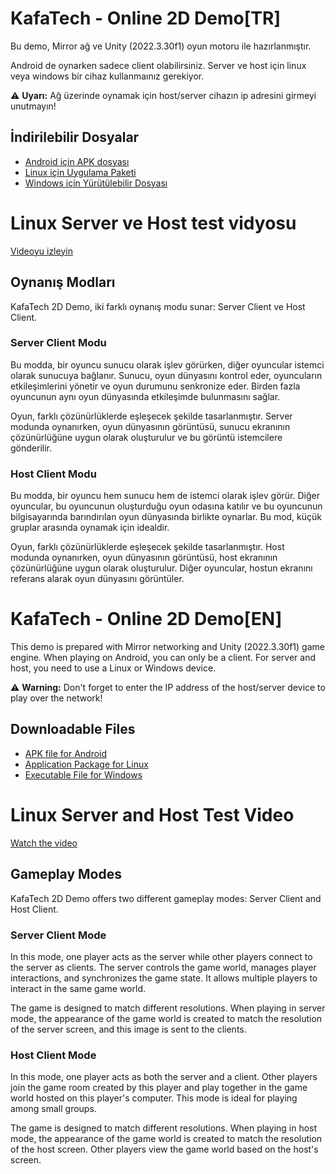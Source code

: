 
# KafaTech - Online 2D Demo[TR]

Bu demo, Mirror ağ ve Unity (2022.3.30f1) oyun motoru ile hazırlanmıştır.

Android de oynarken sadece client olabilirsiniz.
Server ve host için linux veya windows bir cihaz kullanmaınız gerekiyor.

⚠️ **Uyarı:** Ağ üzerinde oynamak için host/server cihazın ip adresini girmeyi unutmayın!

## İndirilebilir Dosyalar

- [Android için APK dosyası](https://github.com/Exop63/kafatech-online-demo/releases/download/Publish/2dDemo.apk)
- [Linux için Uygulama Paketi](https://github.com/Exop63/kafatech-online-demo/releases/download/Publish/Amd64_x86_Linux.tar.gz)
- [Windows için Yürütülebilir Dosyası](https://github.com/Exop63/kafatech-online-demo/releases/download/Publish/Amd64_x86_windows.tar.gz)

# Linux Server ve Host test vidyosu

[Videoyu izleyin](https://youtu.be/hIBW_EaAhcs)

## Oynanış Modları

KafaTech 2D Demo, iki farklı oynanış modu sunar: Server Client ve Host Client.

### Server Client Modu

Bu modda, bir oyuncu sunucu olarak işlev görürken, diğer oyuncular istemci olarak sunucuya bağlanır. Sunucu, oyun dünyasını kontrol eder, oyuncuların etkileşimlerini yönetir ve oyun durumunu senkronize eder. Birden fazla oyuncunun aynı oyun dünyasında etkileşimde bulunmasını sağlar.

Oyun, farklı çözünürlüklerde eşleşecek şekilde tasarlanmıştır. Server modunda oynanırken, oyun dünyasının görüntüsü, sunucu ekranının çözünürlüğüne uygun olarak oluşturulur ve bu görüntü istemcilere gönderilir.

### Host Client Modu

Bu modda, bir oyuncu hem sunucu hem de istemci olarak işlev görür. Diğer oyuncular, bu oyuncunun oluşturduğu oyun odasına katılır ve bu oyuncunun bilgisayarında barındırılan oyun dünyasında birlikte oynarlar. Bu mod, küçük gruplar arasında oynamak için idealdir.

Oyun, farklı çözünürlüklerde eşleşecek şekilde tasarlanmıştır. Host modunda oynanırken, oyun dünyasının görüntüsü, host ekranının çözünürlüğüne uygun olarak oluşturulur. Diğer oyuncular, hostun ekranını referans alarak oyun dünyasını görüntüler.

# KafaTech - Online 2D Demo[EN]

This demo is prepared with Mirror networking and Unity (2022.3.30f1) game engine.
When playing on Android, you can only be a client. 
For server and host, you need to use a Linux or Windows device.

⚠️ **Warning:** Don't forget to enter the IP address of the host/server device to play over the network!


## Downloadable Files

- [APK file for Android](https://github.com/Exop63/kafatech-online-demo/releases/download/Publish/2dDemo.apk)
- [Application Package for Linux](https://github.com/Exop63/kafatech-online-demo/releases/download/Publish/Amd64_x86_Linux.tar.gz)
- [Executable File for Windows](https://github.com/Exop63/kafatech-online-demo/releases/download/Publish/Amd64_x86_windows.tar.gz)

# Linux Server and Host Test Video

[Watch the video](https://youtu.be/hIBW_EaAhcs)

## Gameplay Modes

KafaTech 2D Demo offers two different gameplay modes: Server Client and Host Client.

### Server Client Mode

In this mode, one player acts as the server while other players connect to the server as clients. The server controls the game world, manages player interactions, and synchronizes the game state. It allows multiple players to interact in the same game world.

The game is designed to match different resolutions. When playing in server mode, the appearance of the game world is created to match the resolution of the server screen, and this image is sent to the clients.

### Host Client Mode

In this mode, one player acts as both the server and a client. Other players join the game room created by this player and play together in the game world hosted on this player's computer. This mode is ideal for playing among small groups.

The game is designed to match different resolutions. When playing in host mode, the appearance of the game world is created to match the resolution of the host screen. Other players view the game world based on the host's screen.


